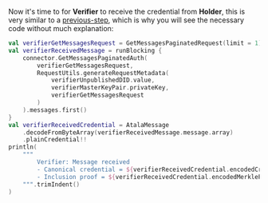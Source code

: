 Now it's time to for **Verifier** to receive the credential from **Holder**, this is very similar to a [previous-step](../holder-receive-credential.md), which is why you will see the necessary code without much explanation:

```kotlin
val verifierGetMessagesRequest = GetMessagesPaginatedRequest(limit = 1)
val verifierReceivedMessage = runBlocking {
    connector.GetMessagesPaginatedAuth(
        verifierGetMessagesRequest,
        RequestUtils.generateRequestMetadata(
            verifierUnpublishedDID.value,
            verifierMasterKeyPair.privateKey,
            verifierGetMessagesRequest
        )
    ).messages.first()
}
val verifierReceivedCredential = AtalaMessage
    .decodeFromByteArray(verifierReceivedMessage.message.array)
    .plainCredential!!
println(
    """
        Verifier: Message received
        - Canonical credential = ${verifierReceivedCredential.encodedCredential}
        - Inclusion proof = ${verifierReceivedCredential.encodedMerkleProof}
    """.trimIndent()
)
```